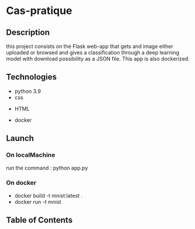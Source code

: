 # Cas-pratique
## Description
this project consists on the Flask web-app that gets and image either uploaded or browsed and gives a classification through a deep learning model with download possibility as a JSON file. This app is also dockerized.
## Technologies
- python 3.9
- css
* HTML
- docker
## Launch
### On localMachine
run the command : python app.py
### On docker
- docker build -t mnist:latest .
- docker run -t mnist 
## Table of Contents


